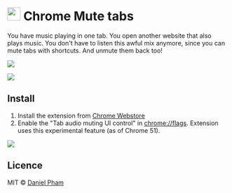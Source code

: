 # <img src="src/imgs/128.png" width="30"> Chrome Mute tabs

You have music playing in one tab. You open another website that also plays music. You don't have to listen this awful mix anymore, since you can mute tabs with shortcuts. And unmute them back too!

![](https://cloud.githubusercontent.com/assets/3745612/15074638/11be2876-136e-11e6-9d4b-8bed4e7adf5d.png)

![](screenshot_2.png)

## Install

1. Install the extension from [Chrome Webstore](https://chrome.google.com/webstore/detail/mute-tab-shortcuts/opcjanmpjbdbdpnjfjbboacibokblbhl)
2. Enable the "Tab audio muting UI control" in [chrome://flags](chrome://flags). Extension uses this experimental feature (as of Chrome 51).

![](https://cloud.githubusercontent.com/assets/2384694/15074973/57019966-13a2-11e6-834e-3362074c5d16.png)

## Licence

MIT © [Daniel Pham](https://phamdaniel.github.io)
